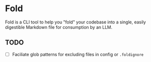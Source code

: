 # Fold

Fold is a CLI tool to help you "fold" your codebase into a single, easily digestible Markdown file for consumption by an LLM.

## TODO

- [ ] Faciliate glob patterns for excluding files in config or `.foldignore`
